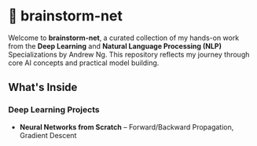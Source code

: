 # 🧠 brainstorm-net

Welcome to **brainstorm-net**, a curated collection of my hands-on work from the **Deep Learning** and **Natural Language Processing (NLP)** Specializations by Andrew Ng. This repository reflects my journey through core AI concepts and practical model building.

## What's Inside

### Deep Learning Projects
- **Neural Networks from Scratch** – Forward/Backward Propagation, Gradient Descent
